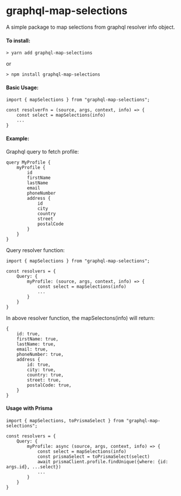 # graphql-map-selections

A simple package to map selections from graphql resolver info object.

#### To install:

```
> yarn add graphql-map-selections
```

or

```
> npm install graphql-map-selections
```

#### Basic Usage:

```
import { mapSelections } from "graphql-map-selections";

const resolverFn = (source, args, context, info) => {
    const select = mapSelections(info)
    ...
}
```

#### Example:

Graphql query to fetch profile:

```
query MyProfile {
    myProfile {
        id
        firstName
        lastName
        email
        phoneNumber
        address {
            id
            city
            country
            street
            postalCode
        }
    }
}
```

Query resolver function:

```
import { mapSelections } from "graphql-map-selections";

const resolvers = {
    Query: {
        myProfile: (source, args, context, info) => {
            const select = mapSelections(info)
            ...
        }
    }
}
```

In above resolver function, the mapSelectons(info) will return:

```
{
    id: true,
    firstName: true,
    lastName: true,
    email: true,
    phoneNumber: true,
    address {
        id: true,
        city: true,
        country: true,
        street: true,
        postalCode: true,
    }
}
```

#### Usage with Prisma

```
import { mapSelections, toPrismaSelect } from "graphql-map-selections";

const resolvers = {
    Query: {
        myProfile: async (source, args, context, info) => {
            const select = mapSelections(info)
            const prismaSelect = toPrismaSelect(select)
            await prismaClient.profile.findUnique({where: {id: args.id}, ...select})
            ...
        }
    }
}
```
